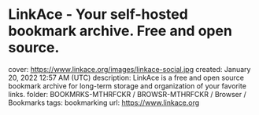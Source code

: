 # LinkAce - Your self-hosted bookmark archive. Free and open source.

cover: https://www.linkace.org/images/linkace-social.jpg
created: January 20, 2022 12:57 AM (UTC)
description: LinkAce is a free and open source bookmark archive for long-term storage and organization of your favorite links.
folder: BOOKMRKS-MTHRFCKR / BROWSR-MTHRFCKR / Browser / Bookmarks
tags: bookmarking
url: https://www.linkace.org